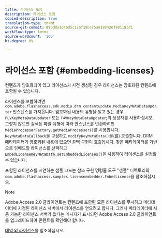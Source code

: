```yaml
---
title: 라이선스 포함
description: 라이선스 포함
copied-description: true
translation-type: tm+mt
source-git-commit: 89bdda1d4bd5c126f19ba75a819942df901183d1
workflow-type: tm+mt
source-wordcount: '165'
ht-degree: 0%

---
```



# 라이선스 포함 {#embedding-licenses}

컨텐츠가 암호화되어 있고 라이선스가 사전 생성된 경우 라이선스는 암호화된 컨텐츠에 포함될 수 있습니다.

라이센스를 포함하려면 `com.adobe.flashaccess.sdk.media.drm.contentupdate.MediaKeyMetaDataUpdater` 인스턴스를 가져옵니다. 암호화된 내용의 유형을 알고 있는 경우 `FLVKeyMetaDataUpdater` 또는 `F4VKeyMetaDataUpdater`;의 생성자를 사용하십시오.그렇지 않으면 검색된 파일 유형에 따라 인스턴스를 반환하려면 `MediaProcessorFactory.getMediaProcessor()`를 사용합니다. `KeyMetaDataCallback`을 구성하고 `modifyKeyMetaData()`을(를) 호출합니다. DRM 메타데이터가 암호화된 내용에 있으면 콜백 구현이 호출됩니다. 찾은 메타데이터를 기반으로 임베드할 라이선스를 선택하고 `EmbedLicenseKeyMetaData.setEmbeddedLicenses()`을 사용하여 라이센스를 설정할 수 있습니다.

포함된 라이선스를 시연하는 샘플 코드는 참조 구현 명령줄 도구 &quot;샘플&quot; 디렉토리의 `com.adobe.flashaccess.samples.licenseembedder.EmbedLicense`을 참조하십시오.

>[!NOTE]
>
>Adobe Access 2.0 클라이언트는 컨텐츠에 포함된 모든 라이센스를 무시하고 메타데이터에 지정된 라이센스 서버에서 라이센스를 얻으려고 합니다. 그러나 메타데이터에 사용 가능한 라이센스 서버가 없다는 메시지가 표시되면 Adobe Access 2.0 클라이언트를 업그레이드하여 콘텐트를 확인해야 합니다.

[대역 외 라이선스](../../aaxs-protecting-content/content-introduction/packaging-options/content-out-of-band-licenses.md)를 참조하십시오.

